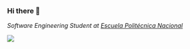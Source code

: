 ### Hi there 👋
*Software Engineering Student at [Escuela Politécnica Nacional](https://www.epn.edu.ec/)*


![](https://visitor-badge.glitch.me/badge?page_id=SamirZm2304.SamirZm2304)

<!--
**SamirZm2304/SamirZm2304** is a ✨ _special_ ✨ repository because its `README.md` (this file) appears on your GitHub profile.

Here are some ideas to get you started:

- 🔭 I’m currently working on ...
- 🌱 I’m currently learning ...
- 👯 I’m looking to collaborate on ...
- 🤔 I’m looking for help with ...
- 💬 Ask me about ...
- 📫 How to reach me: ...
- 😄 Pronouns: ...
- ⚡ Fun fact: ...
-->
